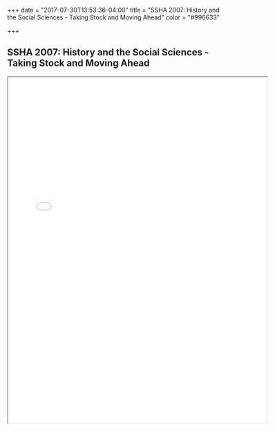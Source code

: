+++
date = "2017-07-30T13:53:36-04:00"
title = "SSHA 2007: History and the Social Sciences - Taking Stock and Moving Ahead"
color = "#996633"

+++

## SSHA 2007: History and the Social Sciences - Taking Stock and Moving Ahead

<iframe src="/files/SSHA Program 2007.pdf" width="600px" height="800px">

